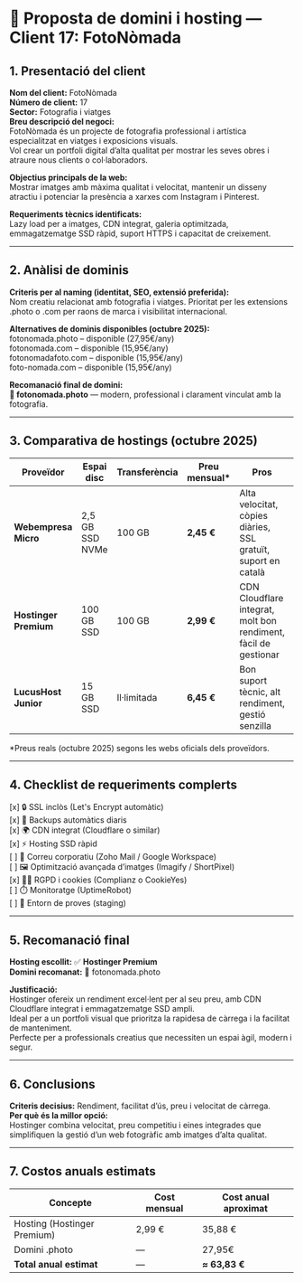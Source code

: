 # 📸 Proposta de domini i hosting — **Client 17: FotoNòmada**

## 1. Presentació del client
**Nom del client:** FotoNòmada  
**Número de client:** 17  
**Sector:** Fotografia i viatges  
**Breu descripció del negoci:**  
FotoNòmada és un projecte de fotografia professional i artística especialitzat en viatges i exposicions visuals.  
Vol crear un portfoli digital d’alta qualitat per mostrar les seves obres i atraure nous clients o col·laboradors.

**Objectius principals de la web:**  
Mostrar imatges amb màxima qualitat i velocitat, mantenir un disseny atractiu i potenciar la presència a xarxes com Instagram i Pinterest.

**Requeriments tècnics identificats:**  
Lazy load per a imatges, CDN integrat, galeria optimitzada, emmagatzematge SSD ràpid, suport HTTPS i capacitat de creixement.

---

## 2. Anàlisi de dominis
**Criteris per al naming (identitat, SEO, extensió preferida):**  
Nom creatiu relacionat amb fotografia i viatges. Prioritat per les extensions .photo o .com per raons de marca i visibilitat internacional.

**Alternatives de dominis disponibles (octubre 2025):**  
fotonomada.photo – disponible (27,95€/any)  
fotonomada.com – disponible (15,95€/any)  
fotonomadafoto.com – disponible (15,95€/any)  
foto-nomada.com – disponible (15,95€/any)

**Recomanació final de domini:**  
**🌟 fotonomada.photo** — modern, professional i clarament vinculat amb la fotografia.

---

## 3. Comparativa de hostings (octubre 2025)

| Proveïdor | Espai disc | Transferència | Preu mensual* | Pros | Contres |
|-----------|-----------|---------------|---------------|------|---------|
| **Webempresa Micro** | 2,5 GB SSD NVMe | 100 GB | **2,45 €** | Alta velocitat, còpies diàries, SSL gratuït, suport en català | Espai reduït |
| **Hostinger Premium** | 100 GB SSD | 100 GB | **2,99 €** | CDN Cloudflare integrat, molt bon rendiment, fàcil de gestionar | Correu limitat |
| **LucusHost Junior** | 15 GB SSD | Il·limitada | **6,45 €** | Bon suport tècnic, alt rendiment, gestió senzilla | Preu una mica superior |

\*Preus reals (octubre 2025) segons les webs oficials dels proveïdors.

---

## 4. Checklist de requeriments complerts
[x] 🔒 SSL inclòs (Let's Encrypt automàtic)  
[x] 💾 Backups automàtics diaris  
[x] 🌍 CDN integrat (Cloudflare o similar)  
[x] ⚡ Hosting SSD ràpid  
[ ] 📧 Correu corporatiu (Zoho Mail / Google Workspace)  
[ ] 🖼️ Optimització avançada d’imatges (Imagify / ShortPixel)  
[x] 🧑‍⚖️ RGPD i cookies (Complianz o CookieYes)  
[ ] ⏱️ Monitoratge (UptimeRobot)  
[ ] 🧱 Entorn de proves (staging)

---

## 5. Recomanació final
**Hosting escollit:** ✅ **Hostinger Premium**  
**Domini recomanat:** 🌟 fotonomada.photo  

**Justificació:**  
Hostinger ofereix un rendiment excel·lent per al seu preu, amb CDN Cloudflare integrat i emmagatzematge SSD ampli.  
Ideal per a un portfoli visual que prioritza la rapidesa de càrrega i la facilitat de manteniment.  
Perfecte per a professionals creatius que necessiten un espai àgil, modern i segur.

---

## 6. Conclusions
**Criteris decisius:** Rendiment, facilitat d’ús, preu i velocitat de càrrega.  
**Per què és la millor opció:**  
Hostinger combina velocitat, preu competitiu i eines integrades que simplifiquen la gestió d’un web fotogràfic amb imatges d’alta qualitat.

---

## 7. Costos anuals estimats

| Concepte | Cost mensual | Cost anual aproximat |
|----------|--------------|---------------------|
| Hosting (Hostinger Premium) | 2,99 € | 35,88 € |
| Domini .photo | — | 27,95€ |
| **Total anual estimat** | — | **≈ 63,83 €** |
